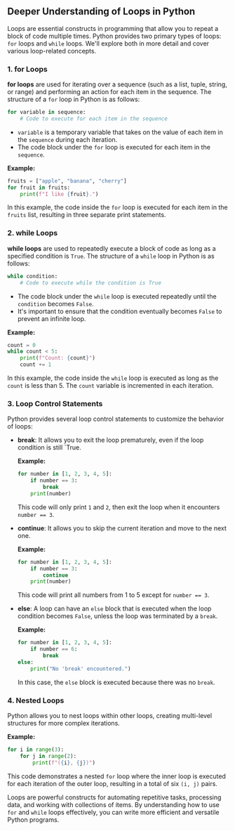 ## Deeper Understanding of Loops in Python

Loops are essential constructs in programming that allow you to repeat a block of code multiple times. Python provides two primary types of loops: `for` loops and `while` loops. We'll explore both in more detail and cover various loop-related concepts.

### 1. **for Loops**

**for loops** are used for iterating over a sequence (such as a list, tuple, string, or range) and performing an action for each item in the sequence. The structure of a `for` loop in Python is as follows:

```python
for variable in sequence:
    # Code to execute for each item in the sequence
```

- `variable` is a temporary variable that takes on the value of each item in the `sequence` during each iteration.
- The code block under the `for` loop is executed for each item in the `sequence`.

**Example:**

```python
fruits = ["apple", "banana", "cherry"]
for fruit in fruits:
    print(f"I like {fruit}.")
```

In this example, the code inside the `for` loop is executed for each item in the `fruits` list, resulting in three separate print statements.

### 2. **while Loops**

**while loops** are used to repeatedly execute a block of code as long as a specified condition is `True`. The structure of a `while` loop in Python is as follows:

```python
while condition:
    # Code to execute while the condition is True
```

- The code block under the `while` loop is executed repeatedly until the `condition` becomes `False`.
- It's important to ensure that the condition eventually becomes `False` to prevent an infinite loop.

**Example:**

```python
count = 0
while count < 5:
    print(f"Count: {count}")
    count += 1
```

In this example, the code inside the `while` loop is executed as long as the `count` is less than 5. The `count` variable is incremented in each iteration.

### 3. Loop Control Statements

Python provides several loop control statements to customize the behavior of loops:

- **break**: It allows you to exit the loop prematurely, even if the loop condition is still `True.

  **Example:**

  ```python
  for number in [1, 2, 3, 4, 5]:
      if number == 3:
          break
      print(number)
  ```

  This code will only print `1` and `2`, then exit the loop when it encounters `number == 3`.

- **continue**: It allows you to skip the current iteration and move to the next one.

  **Example:**

  ```python
  for number in [1, 2, 3, 4, 5]:
      if number == 3:
          continue
      print(number)
  ```

  This code will print all numbers from 1 to 5 except for `number == 3`.

- **else**: A loop can have an `else` block that is executed when the loop condition becomes `False`, unless the loop was terminated by a `break`.

  **Example:**

  ```python
  for number in [1, 2, 3, 4, 5]:
      if number == 6:
          break
  else:
      print("No 'break' encountered.")
  ```

  In this case, the `else` block is executed because there was no `break`.

### 4. Nested Loops

Python allows you to nest loops within other loops, creating multi-level structures for more complex iterations.

**Example:**

```python
for i in range(3):
    for j in range(2):
        print(f"({i}, {j})")
```

This code demonstrates a nested `for` loop where the inner loop is executed for each iteration of the outer loop, resulting in a total of six `(i, j)` pairs.

Loops are powerful constructs for automating repetitive tasks, processing data, and working with collections of items. By understanding how to use `for` and `while` loops effectively, you can write more efficient and versatile Python programs.